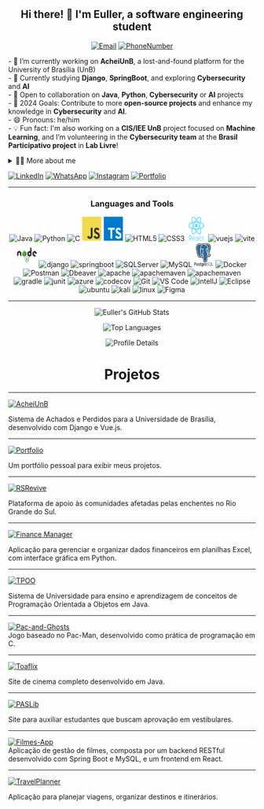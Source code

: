 <h2 align="center">Hi there! 👋 I'm Euller, a software engineering student</h2>

<p align="center">
  <a href="mailto:euller2005@gmail.com"><img src="https://img.shields.io/badge/Email-euller2005@gmail.com-purple" alt="Email"></a>
  <a href="https://criarmeulink.com.br/u/1718588884"><img src="https://img.shields.io/badge/Contact-+55_(61)991131654-blue" alt="PhoneNumber"></a>
</p>
<p align="">
- 🚀 I’m currently working on <strong>AcheiUnB</strong>, a lost-and-found platform for the University of Brasília (UnB) <br/>
- 🌱 Currently studying <strong>Django</strong>, <strong>SpringBoot</strong>, and exploring <strong>Cybersecurity</strong> and <strong>AI</strong> <br/>
- 👯 Open to collaboration on <strong>Java</strong>, <strong>Python</strong>, <strong>Cybersecurity</strong> or <strong>AI</strong> projects <br/>
- 🥅 2024 Goals: Contribute to more <strong>open-source projects</strong> and enhance my knowledge in <strong>Cybersecurity</strong> and <strong>AI</strong>. <br/>
- 😄 Pronouns: he/him <br/>
- 💡 Fun fact: I'm also working on a <strong>CIS/IEE UnB</strong> project focused on <strong>Machine Learning</strong>, and I’m volunteering in the <strong>Cybersecurity team</strong> at the <strong>Brasil Participativo project</strong> in <strong>Lab Livre</strong>! <br/>
<details>
  <summary>👨‍💻 More about me</summary>


  - 💬 I am 20 years old, currently living in Brazil. I have an intermediate level in English and hands-on experience with **Java**, **JavaServer Pages (JSP)**, **MySQL**, **Python**, **Data Analysis**, **Docker**, **HTML/CSS**, **Vue.js**, **Django**, and **SpringBoot**.
  
  - ⚡ When I'm not coding, I enjoy reading (books and manga), watching movies, and playing games. I believe personal interests enrich our problem-solving abilities and creativity.
</details>


[![LinkedIn](https://img.shields.io/badge/LinkedIn-0077B5?style=for-the-badge&logo=linkedin&logoColor=white)](https://www.linkedin.com/in/euller-j%C3%BAlio-002572287/)
[![WhatsApp](https://img.shields.io/badge/WhatsApp-25D366?style=for-the-badge&logo=whatsapp&logoColor=white)](https://wa.me/5561991131654)
[![Instagram](https://img.shields.io/badge/Instagram-E4405F?style=for-the-badge&logo=instagram&logoColor=white)](https://www.instagram.com/potatoyz1/)
[![Portfolio](https://img.shields.io/badge/Portfolio-000000?style=for-the-badge&logo=react&logoColor=white)](https://portfolio-potatoyz908s-projects.vercel.app/)





---

<h3 align="center">Languages and Tools</h3>

<p align="center">
  <!-- Linguagens de Programação -->
  <img src="https://cdn.iconscout.com/icon/free/png-256/free-java-logo-icon-download-in-svg-png-gif-file-formats--wordmark-programming-language-pack-logos-icons-1174953.png?f=webp&w=256" height="50" width="50" alt="Java"/>
  <img src="https://img.icons8.com/color/48/000000/python.png" alt="Python"/>
  <img src="https://cdn.jsdelivr.net/gh/devicons/devicon/icons/c/c-original.svg" alt="C" height="50" width="40"/>
  <img src="https://raw.githubusercontent.com/devicons/devicon/master/icons/javascript/javascript-original.svg" height="50" width="40" alt="JavaScript" />
  <img src="https://raw.githubusercontent.com/devicons/devicon/master/icons/typescript/typescript-original.svg" height="50" width="40" alt="TypeScript"/>
  <!-- Tecnologias Web -->
  <img src="https://img.icons8.com/color/48/000000/html-5.png" alt="HTML5"/>
  <img src="https://img.icons8.com/color/48/000000/css3.png" alt="CSS3"/>
  <img src="https://raw.githubusercontent.com/devicons/devicon/master/icons/react/react-original-wordmark.svg" height="50" width="40" alt="React"/>
  <img src="https://github.com/user-attachments/assets/d511234a-2d6d-4669-af67-ce97267ef94a" height="45" width="40" alt="vuejs"/>
  <img src="https://github.com/user-attachments/assets/9fdd21dc-3cc1-44ae-9405-60bc96519991" height="45" width="40" alt="vite"/>
  <img src="https://raw.githubusercontent.com/devicons/devicon/master/icons/nodejs/nodejs-original-wordmark.svg" height="50" width="40" alt="Node.js"/>
  <img src="https://github.com/user-attachments/assets/7f49567c-2586-4213-9151-6d8ef7d4434a" height="40" width="40" alt="django"/>
<img src="https://github.com/user-attachments/assets/6d684148-0011-4e13-b999-e727b1285691" height="40" width="40" alt="springboot"/>



  <!-- Ferramentas de Banco de Dados -->
  <img src="https://img.icons8.com/?size=100&id=laYYF3dV0Iew&format=png&color=000000" height="45" width="40" alt="SQLServer" />
  <img src="https://img.icons8.com/?size=100&id=UFXRpPFebwa2&format=png&color=000000" height="45" width="40" alt="MySQL" />
  <img src="https://raw.githubusercontent.com/devicons/devicon/master/icons/postgresql/postgresql-original-wordmark.svg" height="50" width="40" alt="PostgreSQL"/>
  <!-- Ferramentas de Desenvolvimento -->
  <img src="https://img.icons8.com/color/48/000000/docker.png" alt="Docker"/>
  <img src="https://uxwing.com/wp-content/themes/uxwing/download/brands-and-social-media/postman-icon.png" alt="Postman" height="50" width="40"/>
  <img src="https://github.com/user-attachments/assets/86cfe832-cfbb-461f-bd78-291964f56096" alt="Dbeaver" height="50" width="50"/>
  <img src="https://img.icons8.com/?size=100&id=QFcVqyh6lBh6&format=png&color=000000" alt="apache" height="50" width="40"/>
  <img src="https://github.com/user-attachments/assets/ab11c8bd-c55d-4f3d-a335-f555b9ec53e6" alt="apachemaven" height="50" width="40"/>
  <img src="https://img.icons8.com/?size=100&id=t2x6DtCn5Zzx&format=png&color=000000" alt="apachemaven" height="50" width="40"/>
  <img src="https://github.com/user-attachments/assets/69595a71-e1b7-4c46-9e07-889df45b1647" alt="gradle" height="50" width="40"/>
  <img src="https://github.com/user-attachments/assets/f242b76a-77a4-46f4-aabe-1bcae3f304aa" height="45" width="40" alt="junit"/>
  <img src="https://github.com/user-attachments/assets/b5ea9d63-bba5-41fc-9599-d5d3c516acfe" alt="azure" height="45" width="40"/>
  <img src="https://github.com/user-attachments/assets/4aa9e25a-9478-45cd-91b2-1c5a0d012ae6" height="50" width="40" alt="codecov"/>
  <img src="https://img.icons8.com/?size=100&id=20906&format=png&color=000000" alt="Git" height="50" width="50"/>
  <img src="https://github.com/user-attachments/assets/bd72aaeb-9ddb-412b-b471-4fe4a81fb323" height="45" width="40" alt="VS Code"/>
  <img src="https://github.com/user-attachments/assets/5511fd13-b17c-410f-b6eb-48f8d81cb256" alt="intellJ" height="50" width="50"/>
  <img src="https://github.com/user-attachments/assets/c336c3b5-ce38-46e4-86a8-5c7f5c4249fe" alt="Eclipse" height="50" width="40"/>
  <img src="https://github.com/user-attachments/assets/0a5cb9eb-899b-4fe6-9942-64a064fe6eb4" alt="ubuntu" height="50" width="50"/>
  <img src="https://img.icons8.com/?size=100&id=qBWtR72kluCU&format=png&color=000000" height="60" width="60" alt="kali"/>
  <img src="https://github.com/user-attachments/assets/dd420853-a1f6-4648-9cb7-e07b1d444664" alt="linux" height="50" width="50"/>


  <!-- Design e Prototipação -->
  <img src="https://camo.githubusercontent.com/e5c1b4b7d59d58f0607fede5dd922211257cd09031f3c2370308ab4e34356299/68747470733a2f2f7777772e766563746f726c6f676f2e7a6f6e652f6c6f676f732f6669676d612f6669676d612d69636f6e2e737667" height="50" width="40" alt="Figma"/>



  
</p>

---

<p align="center">
  <img src="https://github-readme-stats.vercel.app/api?username=potatoyz908&show_icons=true&theme=algolia" alt="Euller's GitHub Stats">
</p>

<p align="center">
  <img src="https://github-readme-stats.vercel.app/api/top-langs/?username=potatoyz908&theme=algolia&layout=compact" alt="Top Languages">
</p>

<p align="center">
  <img src="http://github-profile-summary-cards.vercel.app/api/cards/profile-details?username=potatoyz908&theme=algolia" alt="Profile Details">
</p>


<h1 align="center">Projetos</h1>

---

[![AcheiUnB](https://img.shields.io/badge/AcheiUnB-4CAF50?style=for-the-badge&logo=django&logoColor=white)](https://github.com/unb-mds/2024-2-AcheiUnB.git)  
  
  Sistema de Achados e Perdidos para a Universidade de Brasília, desenvolvido com Django e Vue.js.

---

[![Portfolio](https://img.shields.io/badge/Portfolio-000000?style=for-the-badge&logo=react&logoColor=white)](https://portfolio-potatoyz908s-projects.vercel.app/)
  
  Um portfólio pessoal para exibir meus projetos.

---

[![RSRevive](https://img.shields.io/badge/RSRevive-FF6600?style=for-the-badge&logo=github&logoColor=white)](https://github.com/moonshinerd/RSRevive-MaratonaRS.git)  

  Plataforma de apoio às comunidades afetadas pelas enchentes no Rio Grande do Sul.

---
  
[![Finance Manager](https://img.shields.io/badge/Finance%20Manager-4CAF50?style=for-the-badge&logo=google-sheets&logoColor=white)](https://github.com/Potatoyz908/Gerenciador-de-Planilha-Financeira)  
  
  Aplicação para gerenciar e organizar dados financeiros em planilhas Excel, com interface gráfica em Python.

---

[![TPOO](https://img.shields.io/badge/TPOO-9C27B0?style=for-the-badge&logo=java&logoColor=white)](https://github.com/TiagoBalieiro/TP-Orientacao-a-Objetos)  
  
  Sistema de Universidade para ensino e aprendizagem de conceitos de Programação Orientada a Objetos em Java.

---

[![Pac-and-Ghosts](https://img.shields.io/badge/Pac%20and%20Ghosts-blue?style=for-the-badge&logo=c&logoColor=white)](https://github.com/Potatoyz908/C-Pratice.git)  
  Jogo baseado no Pac-Man, desenvolvido como prática de programação em C.

---

[![Toaflix](https://img.shields.io/badge/Toaflix-FF6347?style=for-the-badge&logo=netflix&logoColor=white)](https://github.com/Potatoyz908/Toaflix-plus.git)  
  
  Site de cinema completo desenvolvido em Java.

---

[![PASLib](https://img.shields.io/badge/PASLib-FFD700?style=for-the-badge&logo=python&logoColor=white)](https://github.com/Potatoyz908/Paslib.git)  
  
  Site para auxiliar estudantes que buscam aprovação em vestibulares.

---

[![Filmes-App](https://img.shields.io/badge/Filmes%20App-1E90FF?style=for-the-badge&logo=netflix&logoColor=white)](https://filme-app2.vercel.app/)  
  Aplicação de gestão de filmes, composta por um backend RESTful desenvolvido com Spring Boot e MySQL, e um frontend em React.

---

[![TravelPlanner](https://img.shields.io/badge/TravelPlanner-1E90FF?style=for-the-badge&logo=airbnb&logoColor=white)](https://github.com/Potatoyz908/TravelPlanner)  
  
  Aplicação para planejar viagens, organizar destinos e itinerários.


